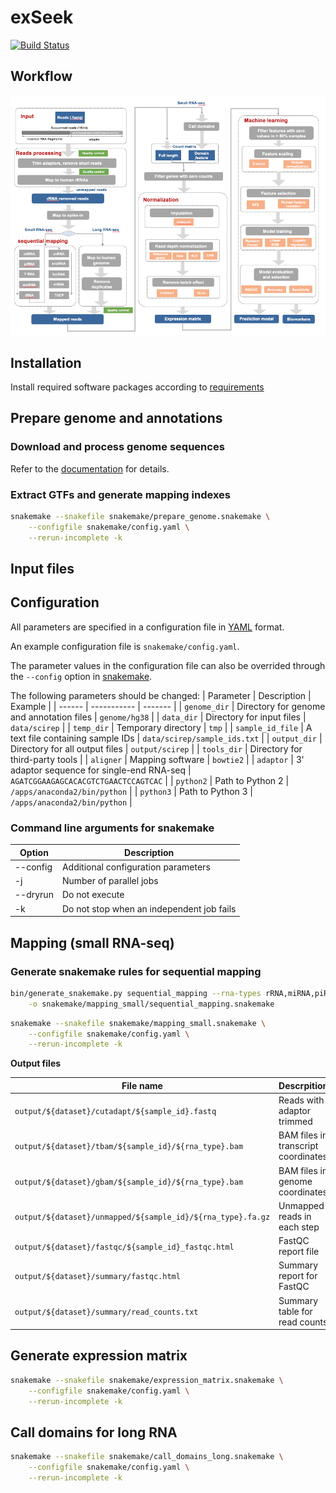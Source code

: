 # exSeek
[![Build Status](https://travis-ci.com/lulab/exSeek-dev.svg?token=CyRgUWsqWCctKvAxMXto&branch=master)](https://travis-ci.com/lulab/exSeek-dev)

## Workflow

![workflow](assets/wholepipe.png)

## Installation

Install required software packages according to [requirements](docs/requirements.md)

## Prepare genome and annotations

### Download and process genome sequences

Refer to the [documentation](docs/genome_and_annotations.md) for details.

### Extract GTFs and generate mapping indexes
```bash
snakemake --snakefile snakemake/prepare_genome.snakemake \
    --configfile snakemake/config.yaml \
    --rerun-incomplete -k
```

## Input files

## Configuration

All parameters are specified in a configuration file in [YAML](https://en.wikipedia.org/wiki/YAML) format.

An example configuration file is `snakemake/config.yaml`.

The parameter values in the configuration file can also be overrided through the `--config` option in [snakemake](https://snakemake.readthedocs.io/en/stable/executable.html).

The following parameters should be changed:
| Parameter | Description | Example |
| ------ | ----------- | ------- |
| `genome_dir` | Directory for genome and annotation files | `genome/hg38` |
| `data_dir` | Directory for input files | `data/scirep` |
| `temp_dir` | Temporary directory | `tmp` |
| `sample_id_file` | A text file containing sample IDs | `data/scirep/sample_ids.txt` |
| `output_dir` | Directory for all output files | `output/scirep` |
| `tools_dir` | Directory for third-party tools |
| `aligner` | Mapping software | `bowtie2` |
| `adaptor` | 3' adaptor sequence for single-end RNA-seq | `AGATCGGAAGAGCACACGTCTGAACTCCAGTCAC` |
| `python2` | Path to Python 2 | `/apps/anaconda2/bin/python` |
| `python3` | Path to Python 3 | `/apps/anaconda2/bin/python` |

### Command line arguments for snakemake

| Option | Description |
| ------ | ----------- |
| --config | Additional configuration parameters |
| -j | Number of parallel jobs |
| --dryrun | Do not execute |
| -k | Do not stop when an independent job fails |

## Mapping (small RNA-seq)

### Generate snakemake rules for sequential mapping
```bash
bin/generate_snakemake.py sequential_mapping --rna-types rRNA,miRNA,piRNA,Y_RNA,srpRNA,tRNA,snRNA,snoRNA,lncRNA,mRNA,tucpRNA \
    -o snakemake/mapping_small/sequential_mapping.snakemake
```

```bash
snakemake --snakefile snakemake/mapping_small.snakemake \
    --configfile snakemake/config.yaml \
    --rerun-incomplete -k
```

**Output files**

| File name | Descrpition |
| --------- | ----------- |
| `output/${dataset}/cutadapt/${sample_id}.fastq` | Reads with adaptor trimmed |
| `output/${dataset}/tbam/${sample_id}/${rna_type}.bam` | BAM files in transcript coordinates |
| `output/${dataset}/gbam/${sample_id}/${rna_type}.bam` | BAM files in genome coordinates |
| `output/${dataset}/unmapped/${sample_id}/${rna_type}.fa.gz` | Unmapped reads in each step |
| `output/${dataset}/fastqc/${sample_id}_fastqc.html` | FastQC report file |
| `output/${dataset}/summary/fastqc.html` | Summary report for FastQC |
| `output/${dataset}/summary/read_counts.txt` | Summary table for read counts |


## Generate expression matrix
```bash
snakemake --snakefile snakemake/expression_matrix.snakemake \
    --configfile snakemake/config.yaml \
    --rerun-incomplete -k
```

## Call domains for long RNA
```bash
snakemake --snakefile snakemake/call_domains_long.snakemake \
    --configfile snakemake/config.yaml \
    --rerun-incomplete -k
```